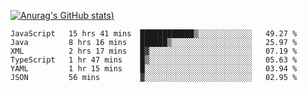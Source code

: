 [![Anurag's GitHub stats](https://github-readme-stats.vercel.app/api?username=Old-Camel&show_icons=true&theme=dark))](https://github.com/anuraghazra/github-readme-stats)
<!--START_SECTION:waka-->

```text
JavaScript   15 hrs 41 mins  ████████████▒░░░░░░░░░░░░   49.27 %
Java         8 hrs 16 mins   ██████▒░░░░░░░░░░░░░░░░░░   25.97 %
XML          2 hrs 17 mins   █▓░░░░░░░░░░░░░░░░░░░░░░░   07.19 %
TypeScript   1 hr 47 mins    █▒░░░░░░░░░░░░░░░░░░░░░░░   05.63 %
YAML         1 hr 15 mins    █░░░░░░░░░░░░░░░░░░░░░░░░   03.94 %
JSON         56 mins         ▓░░░░░░░░░░░░░░░░░░░░░░░░   02.95 %
```

<!--END_SECTION:waka-->

